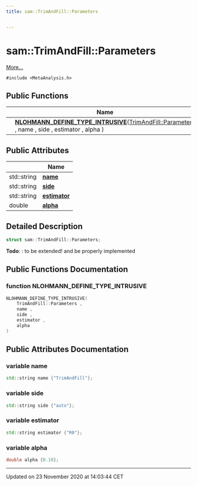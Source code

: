 ```yaml
---
title: sam::TrimAndFill::Parameters


---
```


# sam::TrimAndFill::Parameters




 [More...](#detailed-description)


`#include <MetaAnalysis.h>`













## Public Functions

|                | Name           |
| -------------- | -------------- |
|  | **[NLOHMANN_DEFINE_TYPE_INTRUSIVE](/doxygen/Classes/structsam_1_1_trim_and_fill_1_1_parameters/#function-nlohmann_define_type_intrusive)**([TrimAndFill::Parameters](/doxygen/Classes/structsam_1_1_trim_and_fill_1_1_parameters/) , name , side , estimator , alpha )  |


## Public Attributes

|                | Name           |
| -------------- | -------------- |
| std::string | **[name](/doxygen/Classes/structsam_1_1_trim_and_fill_1_1_parameters/#variable-name)**  |
| std::string | **[side](/doxygen/Classes/structsam_1_1_trim_and_fill_1_1_parameters/#variable-side)**  |
| std::string | **[estimator](/doxygen/Classes/structsam_1_1_trim_and_fill_1_1_parameters/#variable-estimator)**  |
| double | **[alpha](/doxygen/Classes/structsam_1_1_trim_and_fill_1_1_parameters/#variable-alpha)**  |






## Detailed Description

```cpp
struct sam::TrimAndFill::Parameters;
```
















**Todo**: : to be extended! and be properly implemented 




















## Public Functions Documentation

### function NLOHMANN_DEFINE_TYPE_INTRUSIVE

```cpp
NLOHMANN_DEFINE_TYPE_INTRUSIVE(
    TrimAndFill::Parameters ,
    name ,
    side ,
    estimator ,
    alpha 
)
```































## Public Attributes Documentation

### variable name

```cpp
std::string name {"TrimAndFill"};
```





























### variable side

```cpp
std::string side {"auto"};
```





























### variable estimator

```cpp
std::string estimator {"R0"};
```





























### variable alpha

```cpp
double alpha {0.10};
```

































-------------------------------

Updated on 23 November 2020 at 14:03:44 CET